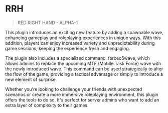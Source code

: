 # RRH
>  RED RIGHT HAND - ALPHA-1
> 

This plugin introduces an exciting new feature by adding a spawnable wave, enhancing gameplay and roleplaying experiences in unique ways. With this addition, players can enjoy increased variety and unpredictability during game sessions, keeping the experience fresh and engaging.

The plugin also includes a specialized command, forceo5wave, which allows admins to replace the upcoming MTF (Mobile Task Force) wave with the newly introduced wave. This command can be used strategically to alter the flow of the game, providing a tactical advantage or simply to introduce a new element of surprise.

Whether you're looking to challenge your friends with unexpected scenarios or create a more immersive roleplaying environment, this plugin offers the tools to do so. It's perfect for server admins who want to add an extra layer of complexity to their games.
